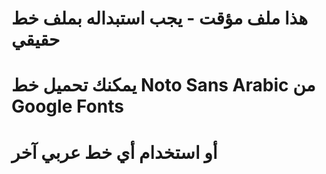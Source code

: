 # هذا ملف مؤقت - يجب استبداله بملف خط حقيقي
# يمكنك تحميل خط Noto Sans Arabic من Google Fonts
# أو استخدام أي خط عربي آخر

